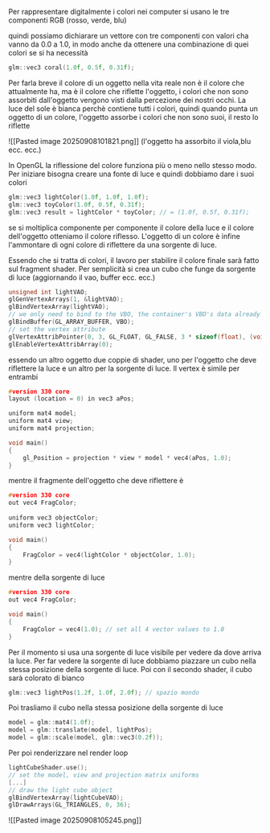 Per rappresentare digitalmente i colori nei computer si usano le tre componenti 
RGB (rosso, verde, blu)

quindi possiamo dichiarare un vettore con tre componenti con valori cha vanno da 0.0 a 1.0, in modo anche da ottenere una combinazione di quei colori se si ha necessità

```cpp
glm::vec3 coral(1.0f, 0.5f, 0.31f);   
```

Per farla breve il colore di un oggetto nella vita reale non è il colore che attualmente ha, ma è il colore che riflette l'oggetto, i colori che non sono assorbiti dall'oggetto vengono visti dalla percezione dei nostri occhi. La luce del sole è bianca perchè contiene tutti i colori, quindi quando punta un oggetto di un colore, l'oggetto assorbe i colori che non sono suoi, il resto lo riflette

![[Pasted image 20250908101821.png]]
(l'oggetto ha assorbito il viola,blu ecc. ecc.)

In OpenGL la riflessione del colore funziona più o meno nello stesso modo. Per iniziare bisogna creare una fonte di luce e quindi dobbiamo dare i suoi colori

```cpp
glm::vec3 lightColor(1.0f, 1.0f, 1.0f);
glm::vec3 toyColor(1.0f, 0.5f, 0.31f);
glm::vec3 result = lightColor * toyColor; // = (1.0f, 0.5f, 0.31f);
```

se si moltiplica componente per componente il colore della luce e il colore dell'oggetto otteniamo il colore riflesso. L'oggetto di un colore è infine l'ammontare di ogni colore di riflettere da una sorgente di luce.

Essendo che si tratta di colori, il lavoro per stabilire il colore finale sarà fatto sul fragment shader. Per semplicità si crea un cubo che funge da sorgente di luce (aggiornando il vao, buffer ecc. ecc.)

```cpp
unsigned int lightVAO;
glGenVertexArrays(1, &lightVAO);
glBindVertexArray(lightVAO);
// we only need to bind to the VBO, the container's VBO's data already contains the data.
glBindBuffer(GL_ARRAY_BUFFER, VBO);
// set the vertex attribute 
glVertexAttribPointer(0, 3, GL_FLOAT, GL_FALSE, 3 * sizeof(float), (void*)0);
glEnableVertexAttribArray(0);
```

essendo un altro oggetto due coppie di shader, uno per l'oggetto che deve riflettere la luce e un altro per la sorgente di luce. Il vertex è simile per entrambi

```cpp
#version 330 core
layout (location = 0) in vec3 aPos;

uniform mat4 model;
uniform mat4 view;
uniform mat4 projection;

void main()
{
    gl_Position = projection * view * model * vec4(aPos, 1.0);
} 
```

mentre il fragmente dell'oggetto che deve riflettere è

```cpp
#version 330 core
out vec4 FragColor;
  
uniform vec3 objectColor;
uniform vec3 lightColor;

void main()
{
    FragColor = vec4(lightColor * objectColor, 1.0);
}
```

mentre della sorgente di luce

```cpp
#version 330 core
out vec4 FragColor;

void main()
{
    FragColor = vec4(1.0); // set all 4 vector values to 1.0
}
```

Per il momento si usa una sorgente di luce visibile per vedere da dove arriva la luce. Per far vedere la sorgente di luce dobbiamo piazzare un cubo nella stessa posizione della sorgente di luce. Poi con il secondo shader, il cubo sarà colorato di bianco 

```cpp
glm::vec3 lightPos(1.2f, 1.0f, 2.0f); // spazio mondo
```

Poi trasliamo il cubo nella stessa posizione della sorgente di luce

```cpp
model = glm::mat4(1.0f);
model = glm::translate(model, lightPos);
model = glm::scale(model, glm::vec3(0.2f)); 
```

Per poi renderizzare nel render loop

```cpp
lightCubeShader.use();
// set the model, view and projection matrix uniforms
[...]
// draw the light cube object
glBindVertexArray(lightCubeVAO);
glDrawArrays(GL_TRIANGLES, 0, 36);
```

![[Pasted image 20250908105245.png]]